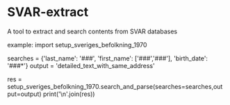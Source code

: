 # SVAR-extract

A tool to extract and search contents from SVAR databases

example:
import setup_sveriges_befolkning_1970

searches = {'last_name': '###',
            'first_name': ['###','###'],
            'birth_date': '###*'}
output = 'detailed_text_with_same_address'

res = setup_sveriges_befolkning_1970.search_and_parse(searches=searches,output=output)
print('\n'.join(res))
